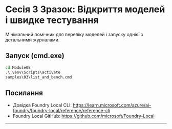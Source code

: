 <!--
CO_OP_TRANSLATOR_METADATA:
{
  "original_hash": "ed8edea2fc43898c2537130fb3ae6878",
  "translation_date": "2025-09-23T01:21:10+00:00",
  "source_file": "Module08/samples/03/README.md",
  "language_code": "uk"
}
-->
# Сесія 3 Зразок: Відкриття моделей і швидке тестування

Мінімальний помічник для переліку моделей і запуску однієї з детальними журналами.

## Запуск (cmd.exe)
```cmd
cd Module08
.\.venv\Scripts\activate
samples\03\list_and_bench.cmd
```

## Посилання
- Довідка Foundry Local CLI: https://learn.microsoft.com/azure/ai-foundry/foundry-local/reference/reference-cli
- Foundry Local GitHub: https://github.com/microsoft/Foundry-Local

---

